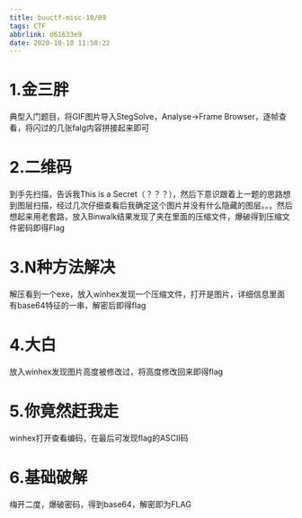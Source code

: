 ```yaml
---
title: buuctf-misc-10/09
tags: CTF
abbrlink: d61633e9
date: 2020-10-10 11:50:22
---
```

# 1.金三胖
典型入门题目，将GIF图片导入StegSolve，Analyse->Frame Browser，逐帧查看，将闪过的几张falg内容拼接起来即可
<!--more-->
# 2.二维码
到手先扫描，告诉我This is a Secret（？？？），然后下意识跟着上一题的思路想到图层扫描，经过几次仔细查看后我确定这个图片并没有什么隐藏的图层。。。然后想起来用老套路，放入Binwalk结果发现了夹在里面的压缩文件，爆破得到压缩文件密码即得Flag

# 3.N种方法解决
解压看到一个exe，放入winhex发现一个压缩文件，打开是图片，详细信息里面有base64特征的一串，解密后即得flag

# 4.大白
放入winhex发现图片高度被修改过，将高度修改回来即得flag

# 5.你竟然赶我走
winhex打开查看编码，在最后可发现flag的ASCII码

# 6.基础破解
梅开二度，爆破密码，得到base64，解密即为FLAG
